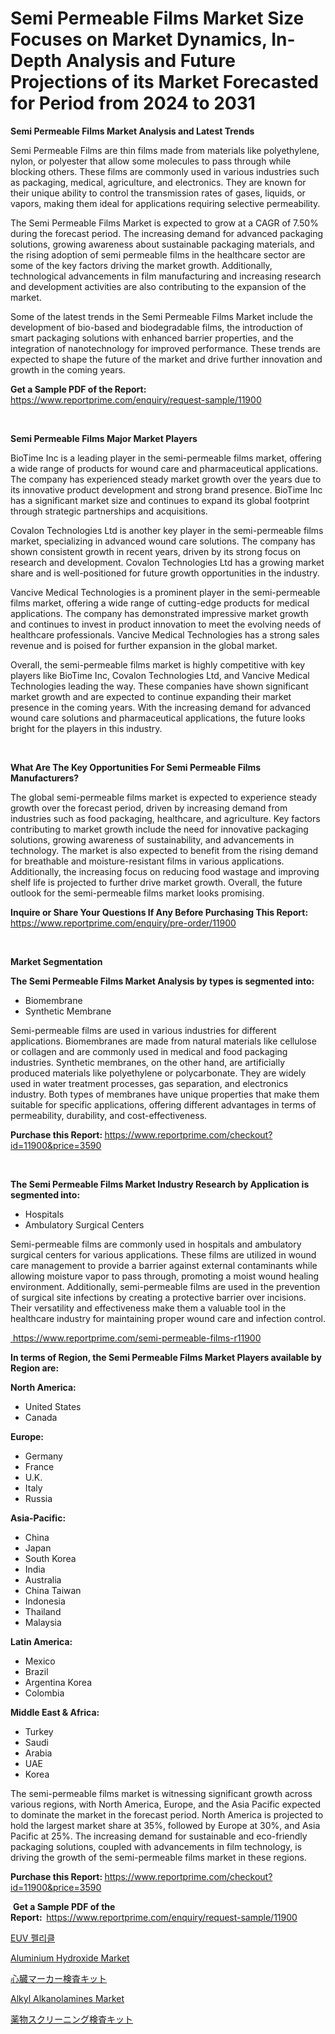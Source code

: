 <p><h1>Semi Permeable Films Market Size Focuses on Market Dynamics, In-Depth Analysis and Future Projections of its Market Forecasted for Period from 2024 to 2031</h1></p><p><strong>Semi Permeable Films Market Analysis and Latest Trends</strong></p>
<p><p>Semi Permeable Films are thin films made from materials like polyethylene, nylon, or polyester that allow some molecules to pass through while blocking others. These films are commonly used in various industries such as packaging, medical, agriculture, and electronics. They are known for their unique ability to control the transmission rates of gases, liquids, or vapors, making them ideal for applications requiring selective permeability.</p><p>The Semi Permeable Films Market is expected to grow at a CAGR of 7.50% during the forecast period. The increasing demand for advanced packaging solutions, growing awareness about sustainable packaging materials, and the rising adoption of semi permeable films in the healthcare sector are some of the key factors driving the market growth. Additionally, technological advancements in film manufacturing and increasing research and development activities are also contributing to the expansion of the market.</p><p>Some of the latest trends in the Semi Permeable Films Market include the development of bio-based and biodegradable films, the introduction of smart packaging solutions with enhanced barrier properties, and the integration of nanotechnology for improved performance. These trends are expected to shape the future of the market and drive further innovation and growth in the coming years.</p></p>
<p><strong>Get a Sample PDF of the Report:&nbsp;</strong> <a href="https://www.reportprime.com/enquiry/request-sample/11900">https://www.reportprime.com/enquiry/request-sample/11900</a></p>
<p>&nbsp;</p>
<p><strong>Semi Permeable Films Major Market Players</strong></p>
<p><p>BioTime Inc is a leading player in the semi-permeable films market, offering a wide range of products for wound care and pharmaceutical applications. The company has experienced steady market growth over the years due to its innovative product development and strong brand presence. BioTime Inc has a significant market size and continues to expand its global footprint through strategic partnerships and acquisitions.</p><p>Covalon Technologies Ltd is another key player in the semi-permeable films market, specializing in advanced wound care solutions. The company has shown consistent growth in recent years, driven by its strong focus on research and development. Covalon Technologies Ltd has a growing market share and is well-positioned for future growth opportunities in the industry.</p><p>Vancive Medical Technologies is a prominent player in the semi-permeable films market, offering a wide range of cutting-edge products for medical applications. The company has demonstrated impressive market growth and continues to invest in product innovation to meet the evolving needs of healthcare professionals. Vancive Medical Technologies has a strong sales revenue and is poised for further expansion in the global market.</p><p>Overall, the semi-permeable films market is highly competitive with key players like BioTime Inc, Covalon Technologies Ltd, and Vancive Medical Technologies leading the way. These companies have shown significant market growth and are expected to continue expanding their market presence in the coming years. With the increasing demand for advanced wound care solutions and pharmaceutical applications, the future looks bright for the players in this industry.</p></p>
<p>&nbsp;</p>
<p><strong>What Are The Key Opportunities For Semi Permeable Films Manufacturers?</strong></p>
<p><p>The global semi-permeable films market is expected to experience steady growth over the forecast period, driven by increasing demand from industries such as food packaging, healthcare, and agriculture. Key factors contributing to market growth include the need for innovative packaging solutions, growing awareness of sustainability, and advancements in technology. The market is also expected to benefit from the rising demand for breathable and moisture-resistant films in various applications. Additionally, the increasing focus on reducing food wastage and improving shelf life is projected to further drive market growth. Overall, the future outlook for the semi-permeable films market looks promising.</p></p>
<p><strong>Inquire or Share Your Questions If Any Before Purchasing This Report:</strong> <a href="https://www.reportprime.com/enquiry/pre-order/11900">https://www.reportprime.com/enquiry/pre-order/11900</a></p>
<p>&nbsp;</p>
<p><strong>Market Segmentation</strong></p>
<p><strong>The Semi Permeable Films Market Analysis by types is segmented into:</strong></p>
<p><ul><li>Biomembrane</li><li>Synthetic Membrane</li></ul></p>
<p><p>Semi-permeable films are used in various industries for different applications. Biomembranes are made from natural materials like cellulose or collagen and are commonly used in medical and food packaging industries. Synthetic membranes, on the other hand, are artificially produced materials like polyethylene or polycarbonate. They are widely used in water treatment processes, gas separation, and electronics industry. Both types of membranes have unique properties that make them suitable for specific applications, offering different advantages in terms of permeability, durability, and cost-effectiveness.</p></p>
<p><strong>Purchase this Report:&nbsp;</strong><a href="https://www.reportprime.com/checkout?id=11900&price=3590">https://www.reportprime.com/checkout?id=11900&price=3590</a></p>
<p>&nbsp;</p>
<p><strong>The Semi Permeable Films Market Industry Research by Application is segmented into:</strong></p>
<p><ul><li>Hospitals</li><li>Ambulatory Surgical Centers</li></ul></p>
<p><p>Semi-permeable films are commonly used in hospitals and ambulatory surgical centers for various applications. These films are utilized in wound care management to provide a barrier against external contaminants while allowing moisture vapor to pass through, promoting a moist wound healing environment. Additionally, semi-permeable films are used in the prevention of surgical site infections by creating a protective barrier over incisions. Their versatility and effectiveness make them a valuable tool in the healthcare industry for maintaining proper wound care and infection control.</p></p>
<p><a href="https://www.reportprime.com/semi-permeable-films-r11900">&nbsp;https://www.reportprime.com/semi-permeable-films-r11900</a></p>
<p><strong>In terms of Region, the Semi Permeable Films Market Players available by Region are:</strong></p>
<p>
    <p> <strong> North America: </strong>
        <ul>
            <li>United States</li>
            <li>Canada</li>
        </ul>
        </p> 
    <p> <strong> Europe: </strong>
        <ul>
            <li>Germany</li>
            <li>France</li>
            <li>U.K.</li>
            <li>Italy</li>
            <li>Russia</li>
        </ul>
        </p> 
    <p> <strong> Asia-Pacific: </strong>
        <ul>
            <li>China</li>
            <li>Japan</li>
            <li>South Korea</li>
            <li>India</li>
            <li>Australia</li>
            <li>China Taiwan</li>
            <li>Indonesia</li>
            <li>Thailand</li>
            <li>Malaysia</li>
        </ul>
        </p> 
    <p> <strong> Latin America: </strong>
        <ul>
            <li>Mexico</li>
            <li>Brazil</li>
            <li>Argentina Korea</li>
            <li>Colombia</li>
        </ul>
        </p> 
    <p> <strong> Middle East & Africa: </strong>
        <ul>
            <li>Turkey</li>
            <li>Saudi</li>
            <li>Arabia</li>
            <li>UAE</li>
            <li>Korea</li>
        </ul>
    </p>
    </p>
<p><p>The semi-permeable films market is witnessing significant growth across various regions, with North America, Europe, and the Asia Pacific expected to dominate the market in the forecast period. North America is projected to hold the largest market share at 35%, followed by Europe at 30%, and Asia Pacific at 25%. The increasing demand for sustainable and eco-friendly packaging solutions, coupled with advancements in film technology, is driving the growth of the semi-permeable films market in these regions.</p></p>
<p><strong>Purchase this Report: </strong><a href="https://www.reportprime.com/checkout?id=11900&price=3590">https://www.reportprime.com/checkout?id=11900&price=3590</a></p>
<p>&nbsp;<strong>Get a Sample PDF of the Report:&nbsp;&nbsp;</strong><a href="https://www.reportprime.com/enquiry/request-sample/11900">https://www.reportprime.com/enquiry/request-sample/11900</a></p>
<p><strong></strong></p>
<p><p><a href="https://github.com/KoleLedner/Market-Research-Report-List-1/blob/main/202563367199.md">EUV 펠리클</a></p><p><a href="https://github.com/peachesmcdowel1/Market-Research-Report-List-2/blob/main/aluminium-hydroxide-market.md">Aluminium Hydroxide Market</a></p><p><a href="https://github.com/WhitneyMurphy1982/Market-Research-Report-List-1/blob/main/926028669647.md">心臓マーカー検査キット</a></p><p><a href="https://github.com/redneck06/Market-Research-Report-List-3/blob/main/alkyl-alkanolamines-market.md">Alkyl Alkanolamines Market</a></p><p><a href="https://github.com/TatumKoelpin2017/Market-Research-Report-List-1/blob/main/466228169646.md">薬物スクリーニング検査キット</a></p></p>